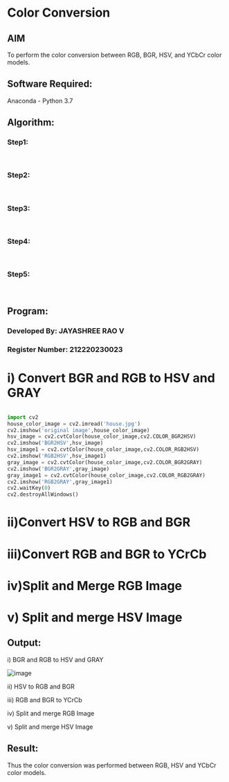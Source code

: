 # Color Conversion
## AIM
To perform the color conversion between RGB, BGR, HSV, and YCbCr color models.

## Software Required:
Anaconda - Python 3.7
## Algorithm:
### Step1:
<br>

### Step2:
<br>

### Step3:
<br>

### Step4:
<br>

### Step5:
<br>

## Program:

### Developed By: JAYASHREE RAO V
### Register Number: 212220230023

# i) Convert BGR and RGB to HSV and GRAY
```python

import cv2
house_color_image = cv2.imread('house.jpg')
cv2.imshow('original image',house_color_image)
hsv_image = cv2.cvtColor(house_color_image,cv2.COLOR_BGR2HSV)
cv2.imshow('BGR2HSV',hsv_image)
hsv_image1 = cv2.cvtColor(house_color_image,cv2.COLOR_RGB2HSV)
cv2.imshow('RGB2HSV',hsv_image1)
gray_image = cv2.cvtColor(house_color_image,cv2.COLOR_BGR2GRAY)
cv2.imshow('BGR2GRAY',gray_image)
gray_image1 = cv2.cvtColor(house_color_image,cv2.COLOR_RGB2GRAY)
cv2.imshow('RGB2GRAY',gray_image1)
cv2.waitKey(0)
cv2.destroyAllWindows()

```
# ii)Convert HSV to RGB and BGR





# iii)Convert RGB and BGR to YCrCb




# iv)Split and Merge RGB Image




# v) Split and merge HSV Image



## Output:

i) BGR and RGB to HSV and GRAY

![image](https://user-images.githubusercontent.com/74660507/162402864-2f00742d-f147-407c-b01f-91147b6cde93.png)

ii) HSV to RGB and BGR


iii) RGB and BGR to YCrCb


iv) Split and merge RGB Image


v) Split and merge HSV Image




## Result:
Thus the color conversion was performed between RGB, HSV and YCbCr color models.
